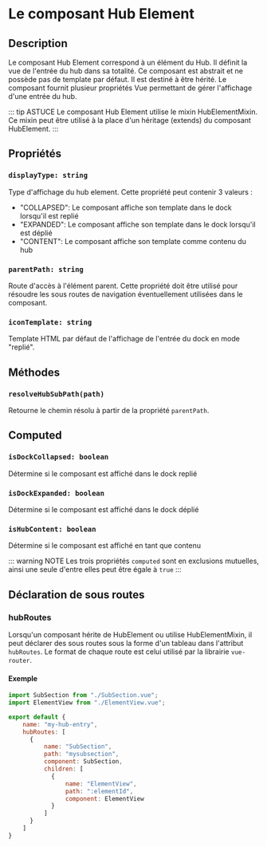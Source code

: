 # Le composant Hub Element

## Description
Le composant Hub Element correspond à un élément du Hub. Il définit la vue de l'entrée du hub dans sa totalité.
Ce composant est abstrait et ne possède pas de template par défaut. Il est destiné à être hérité. 
Le composant fournit plusieur propriétés Vue permettant de gérer l'affichage d'une entrée du hub.

::: tip ASTUCE
Le composant Hub Element utilise le mixin HubElementMixin. Ce mixin peut être utilisé à la place d'un héritage (extends) du composant HubElement.
:::

## Propriétés
### `displayType: string`
Type d'affichage du hub element. Cette propriété peut contenir 3 valeurs : 
* "COLLAPSED": Le composant affiche son template dans le dock lorsqu'il est replié
* "EXPANDED": Le composant affiche son template dans le dock lorsqu'il est déplié
* "CONTENT": Le composant affiche son template comme contenu du hub
### `parentPath: string`
Route d'accès à l'élément parent. Cette propriété doit être utilisé pour résoudre les sous routes de navigation éventuellement utilisées dans le composant.
### `iconTemplate: string`
Template HTML par défaut de l'affichage de l'entrée du dock en mode "replié".
 
## Méthodes
### `resolveHubSubPath(path)`
Retourne le chemin résolu à partir de la propriété `parentPath`.

## Computed
### `isDockCollapsed: boolean`
Détermine si le composant est affiché dans le dock replié

### `isDockExpanded: boolean`
Détermine si le composant est affiché dans le dock déplié

### `isHubContent: boolean`
Détermine si le composant est affiché en tant que contenu

::: warning NOTE
Les trois propriétés `computed` sont en exclusions mutuelles, ainsi une seule d'entre elles peut être égale à `true`
:::

## Déclaration de sous routes 
### hubRoutes
Lorsqu'un composant hérite de HubElement ou utilise HubElementMixin, il peut déclarer des sous routes sous la forme d'un tableau dans l'attribut `hubRoutes`.
Le format de chaque route est celui utilisé par la librairie `vue-router`.
#### Exemple
```js
import SubSection from "./SubSection.vue";
import ElementView from "./ElementView.vue";

export default {
    name: "my-hub-entry",
    hubRoutes: [
      {
          name: "SubSection",
          path: "mysubsection",
          component: SubSection,
          children: [
            {
                name: "ElementView",
                path: ":elementId",
                component: ElementView
            }
          ]
      }
    ]
}
```
